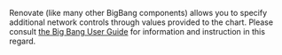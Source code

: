 
Renovate (like many other BigBang components) allows you to specify additional network controls through values provided to the chart. Please consult [the Big Bang User Guide](https://docs-bigbang.dso.mil/latest/docs/guides/using-bigbang/network-policies/) for information and instruction in this regard.